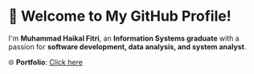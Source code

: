# 👋 Welcome to My GitHub Profile!

I'm **Muhammad Haikal Fitri**, an **Information Systems graduate** with a passion for **software development, data analysis, and system analyst**.

🌐 **Portfolio**: [Click here](https://haikalfitri.github.io/Portfolio/)  
